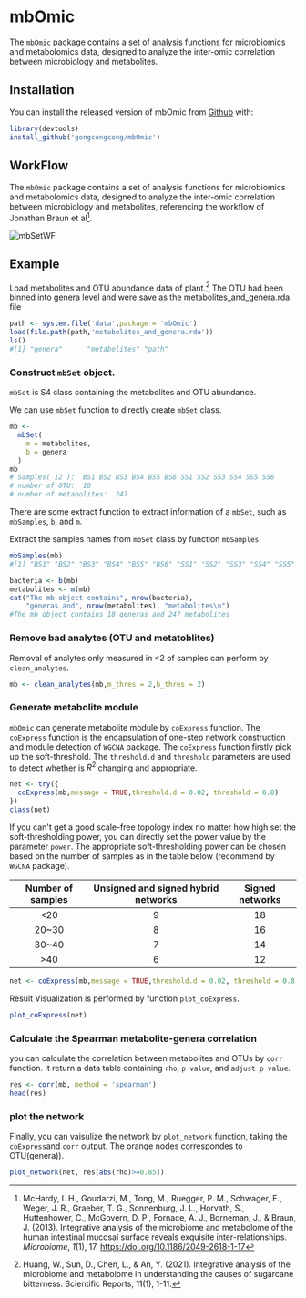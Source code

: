 # mbOmic

The `mbOmic` package contains a set of analysis functions for microbiomics and metabolomics data, designed to analyze the inter-omic correlation between microbiology and metabolites.

## Installation

You can install the released version of mbOmic from [Github](https://github.com/gongcongcong/mbOmic.git) with:

``` r
library(devtools)
install_github('gongcongcong/mbOmic')
```

## WorkFlow

The `mbOmic` package contains a set of analysis functions for microbiomics and metabolomics data, designed to analyze the inter-omic correlation between microbiology and metabolites, referencing the workflow of Jonathan Braun et al[^McHardy].

[^McHardy]: McHardy, I. H., Goudarzi, M., Tong, M., Ruegger, P. M., Schwager, E., Weger, J. R., Graeber, T. G., Sonnenburg, J. L., Horvath, S., Huttenhower, C., McGovern, D. P., Fornace, A. J., Borneman, J., & Braun, J. (2013). Integrative analysis of the microbiome and metabolome of the human intestinal mucosal surface reveals exquisite inter-relationships. *Microbiome*, *1*(1), 17. <https://doi.org/10.1186/2049-2618-1-17>

![mbSetWF](https://github.com/gongcongcong/mbOmic/blob/master/vignettes/img/mbOmic-workflow.svg)

## Example

Load metabolites and OTU abundance data of plant.[^Huang] The OTU had been binned into genera level and were save as the metabolites_and_genera.rda file

[^Huang]: Huang, W., Sun, D., Chen, L., & An, Y. (2021). Integrative analysis of the microbiome and metabolome in understanding the causes of sugarcane bitterness. Scientific Reports, 11(1), 1-11.

``` r
path <- system.file('data',package = 'mbOmic')
load(file.path(path,'metabolites_and_genera.rda'))
ls()
#[1] "genera"      "metabolites" "path" 
```

### Construct `mbSet` object.

`mbSet` is S4 class containing the metabolites and OTU abundance.

We can use `mbSet` function to directly create `mbSet` class.

``` r
mb <-
  mbSet(
    m = metabolites,
    b = genera
  )
mb
# Samples( 12 ):  BS1 BS2 BS3 BS4 BS5 BS6 SS1 SS2 SS3 SS4 SS5 SS6 
# number of OTU:  18 
# number of metabolites:  247
```

There are some extract function to extract information of a `mbSet`, such as `mbSamples`, `b`, and `m`.

Extract the samples names from `mbSet` class by function `mbSamples`.

``` r
mbSamples(mb)
#[1] "BS1" "BS2" "BS3" "BS4" "BS5" "BS6" "SS1" "SS2" "SS3" "SS4" "SS5" "SS6"
```

``` r
bacteria <- b(mb)
metabolites <- m(mb)
cat("The mb object contains", nrow(bacteria), 
    "generas and", nrow(metabolites), "metabolites\n")
#The mb object contains 18 generas and 247 metabolites
```

### Remove bad analytes (OTU and metatoblites)

Removal of analytes only measured in \<2 of samples can perform by `clean_analytes`.

``` r
mb <- clean_analytes(mb,m_thres = 2,b_thres = 2)
```

### Generate metabolite module

`mbOmic` can generate metabolite module by `coExpress` function. The `coExpress` function is the encapsulation of one-step network construction and module detection of `WGCNA` package. The `coExpress` function firstly pick up the soft-threshold. The `threshold.d` and `threshold` parameters are used to detect whether is $R^2$ changing and appropriate.

``` r
net <- try({
  coExpress(mb,message = TRUE,threshold.d = 0.02, threshold = 0.8)
})
class(net)
```

If you can't get a good scale-free topology index no matter how high set the soft-thresholding power, you can directly set the power value by the parameter `power`. The appropriate soft-thresholding power can be chosen based on the number of samples as in the table below (recommend by `WGCNA` package).

| **Number of samples** | **Unsigned and signed hybrid networks** | **Signed networks** |
|:---------------------:|:---------------------------------------:|:-------------------:|
|         \<20          |                    9                    |         18          |
|        20\~30         |                    8                    |         16          |
|        30\~40         |                    7                    |         14          |
|         \>40          |                    6                    |         12          |

``` r
net <- coExpress(mb,message = TRUE,threshold.d = 0.02, threshold = 0.8, power = 9)

```

Result Visualization is performed by function `plot_coExpress`.

``` r
plot_coExpress(net)
```

### Calculate the Spearman metabolite-genera correlation

you can calculate the correlation between metabolites and OTUs by `corr` function. It return a data table containing `rho`, `p value`, and `adjust p value`.

``` r
res <- corr(mb, method = 'spearman')
head(res)
```

### plot the network

Finally, you can vaisulize the network by `plot_network` function, taking the `coExpress`and `corr` output. The orange nodes correspondes to OTU(genera)).

``` r
plot_network(net, res[abs(rho)>=0.85])
```
